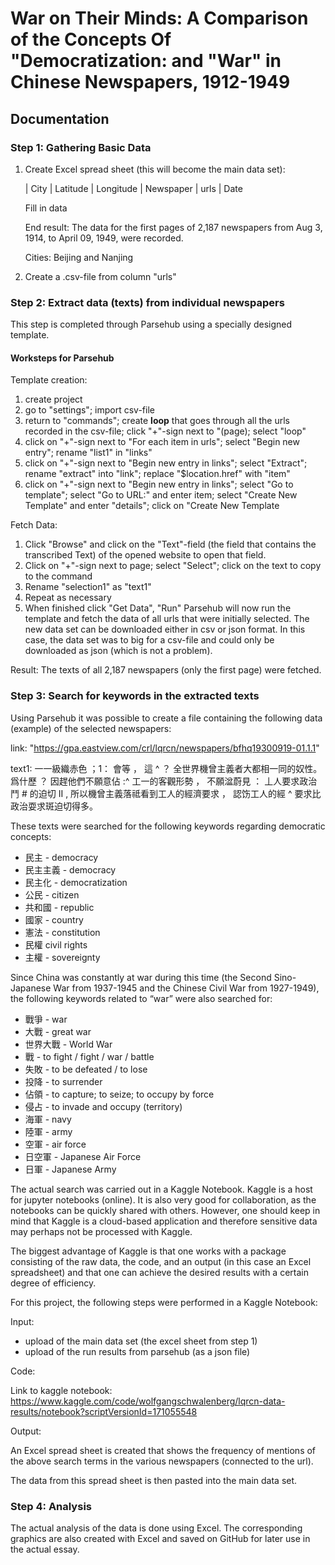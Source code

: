 # War on Their Minds: A Comparison of the Concepts Of "Democratization: and "War" in Chinese Newspapers, 1912-1949

## Documentation

### Step 1: Gathering Basic Data

1. Create Excel spread sheet (this will become the main data set):

    | City | Latitude | Longitude | Newspaper | urls | Date

    Fill in data

    End result: The data for the first pages of 2,187 newspapers from Aug 3, 1914, to April 09, 1949, were recorded.

    Cities: Beijing and Nanjing

2. Create a .csv-file from column "urls"

### Step 2: Extract data (texts) from individual newspapers

This step is completed through Parsehub using a specially designed template.

#### Worksteps for Parsehub

Template creation:

1. create project
2. go to "settings"; import csv-file
3. return to "commands"; create **loop** that goes through all the urls recorded in the csv-file; click "+"-sign next to "(page); select "loop"
4. click on "+"-sign next to "For each item in urls"; select "Begin new entry"; rename "list1" in "links"
5. click on "+"-sign next to "Begin new entry in links"; select "Extract"; rename "extract" into "link"; replace "$location.href" with "item"
6. click on "+"-sign next to "Begin new entry in links"; select "Go to template"; select "Go to URL:" and enter item; select "Create New Template" and enter "details"; click on "Create New Template

Fetch Data:

1. Click "Browse" and click on the "Text"-field (the field that contains the transcribed Text) of the opened website to open that field.
2. Click on "+"-sign next to page; select "Select"; click on the text to copy to the command
3. Rename "selection1" as "text1"
4. Repeat as necessary
5. When finished click "Get Data", "Run"
Parsehub will now run the template and fetch the data of all urls that were initially selected. The new data set can be downloaded either in csv or json format. In this case, the data set was to big for a csv-file and could only be downloaded as json (which is not a problem).

Result: The texts of all 2,187 newspapers (only the first page) were fetched.

### Step 3: Search for keywords in the extracted texts

Using Parsehub it was possible to create a file containing the following data (example) of the selected newspapers:

link: "<https://gpa.eastview.com/crl/lqrcn/newspapers/bfhq19300919-01.1.1>"

text1: 一一級織赤色 ；1： 會等 ， 這 ^ ？ 全世界機曾主義者大都相一同的奴性。爲什歷 ？ 因趕他們不願意佔 :^ 工一的客觀形勢 ， 不願湓蔚見 ： 丄人要求政治鬥 # 的迫切 II , 所以機曾主義落祗看到工人的經濟要求 ， 認饬工人的經 ^ 要求比政治耍求斑迫切得多。

These texts were searched for the following keywords regarding democratic concepts:

- 民主 - democracy
- 民主主義 - democracy
- 民主化 - democratization
- 公民 - citizen
- 共和國 - republic
- 國家 - country
- 憲法 - constitution
- 民權 civil rights
- 主權 - sovereignty

Since China was constantly at war during this time (the Second Sino-Japanese War from 1937-1945 and the Chinese Civil War from 1927-1949), the following keywords related to “war” were also searched for:

- 戰爭 - war
- 大戰 - great war
- 世界大戰 - World War
- 戰 - to fight / fight / war / battle
- 失敗 - to be defeated / to lose
- 投降 - to surrender
- 佔領 - to capture; to seize; to occupy by force
- 侵占 - to invade and occupy (territory)
- 海軍 - navy
- 陸軍 - army
- 空軍 - air force
- 日空軍 - Japanese Air Force
- 日軍 - Japanese Army

The actual search was carried out in a Kaggle Notebook. Kaggle is a host for jupyter notebooks (online). It is also very good for collaboration, as the notebooks can be quickly shared with others. However, one should keep in mind that Kaggle is a cloud-based application and therefore sensitive data may perhaps not be processed with Kaggle.

The biggest advantage of Kaggle is that one works with a package consisting of the raw data, the code, and an output (in this case an Excel spreadsheet) and that one can achieve the desired results with a certain degree of efficiency.

For this project, the following steps were performed in a Kaggle Notebook:

Input:

- upload of the main data set (the excel sheet from step 1)
- upload of the run results from parsehub (as a json file)

Code:

Link to kaggle notebook: <https://www.kaggle.com/code/wolfgangschwalenberg/lqrcn-data-results/notebook?scriptVersionId=171055548>

Output:

An Excel spread sheet is created that shows the frequency of mentions of the above search terms in the various newspapers (connected to the url).

The data from this spread sheet is then pasted into the main data set.

### Step 4: Analysis

The actual analysis of the data is done using Excel. The corresponding graphics are also created with Excel and saved on GitHub for later use in the actual essay.
